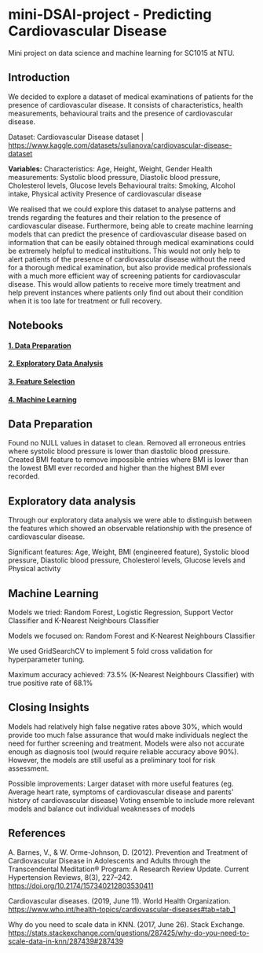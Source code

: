 # mini-DSAI-project - Predicting Cardiovascular Disease
Mini project on data science and machine learning for SC1015 at NTU.



## Introduction

We decided to explore a dataset of medical examinations of patients for the presence of cardiovascular disease. It consists of characteristics, health measurements, behavioural traits and the presence of cardiovascular disease. 

Dataset: Cardiovascular Disease dataset | https://www.kaggle.com/datasets/sulianova/cardiovascular-disease-dataset

**Variables:**
Characteristics:
Age, Height, Weight, Gender 
Health measurements:
Systolic blood pressure, Diastolic blood pressure, Cholesterol levels, Glucose levels
Behavioural traits:
Smoking, Alcohol intake, Physical activity
Presence of cardiovascular disease

We realised that we could explore this dataset to analyse patterns and trends regarding the features and their relation to the presence of cardiovascular disease. Furthermore, being able to create machine learning models that can predict the presence of cardiovascular disease based on information that can be easily obtained through medical examinations could be extremely helpful to medical instituitions. This would not only help to alert patients of the presence of cardiovascular disease without the need for a thorough medical examination, but also provide medical professionals with a much more efficient way of screening patients for cardiovascular disease. This would allow patients to receive more timely treatment and help prevent instances where patients only find out about their condition when it is too late for treatment or full recovery.



## Notebooks
#### [1. Data Preparation](Data_Preparation.ipynb)

#### [2. Exploratory Data Analysis](EDA.ipynb)

#### [3. Feature Selection](https://github.com/wwaihoe/mini-DSAI-project/blob/main/Feature%20Selection.ipynb)

#### [4. Machine Learning](ML_Models.ipynb)



## Data Preparation

Found no NULL values in dataset to clean. Removed all erroneous entries where systolic blood pressure is lower than diastolic blood pressure. Created BMI feature to remove impossible entries where BMI is lower than the lowest BMI ever recorded and higher than the highest BMI ever recorded.



## Exploratory data analysis

Through our exploratory data analysis we were able to distinguish between the features which showed an observable relationship with the presence of cardiovascular disease.

Significant features: Age, Weight, BMI (engineered feature), Systolic blood pressure, Diastolic blood pressure, Cholesterol levels, Glucose levels and Physical activity



## Machine Learning

Models we tried: Random Forest, Logistic Regression, Support Vector Classifier and K-Nearest Neighbours Classifier

Models we focused on: Random Forest and K-Nearest Neighbours Classifier

We used GridSearchCV to implement 5 fold cross validation for hyperparameter tuning.

Maximum accuracy achieved: 73.5% (K-Nearest Neighbours Classifier) with true positive rate of 68.1%



## Closing Insights

Models had relatively high false negative rates above 30%, which would provide too much false assurance that would make individuals neglect the need for further screening and treatment. Models were also not accurate enough as diagnosis tool (would require reliable accuracy above 90%). However, the models are still useful as a preliminary tool for risk assessment.

Possible improvements: 
Larger dataset with more useful features (eg. Average heart rate, symptoms of cardiovascular disease and parents' history of cardiovascular disease)
Voting ensemble to include more relevant models and balance out individual weaknesses of models



## References

A. Barnes, V., & W. Orme-Johnson, D. (2012). Prevention and Treatment of Cardiovascular Disease in Adolescents and Adults through the Transcendental Meditation® Program: A Research Review Update. Current Hypertension Reviews, 8(3), 227–242. https://doi.org/10.2174/157340212803530411

Cardiovascular diseases. (2019, June 11). World Health Organization. https://www.who.int/health-topics/cardiovascular-diseases#tab=tab_1

Why do you need to scale data in KNN. (2017, June 26). Stack Exchange. https://stats.stackexchange.com/questions/287425/why-do-you-need-to-scale-data-in-knn/287439#287439
